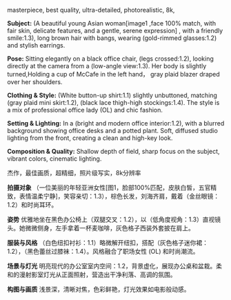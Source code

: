 masterpiece, best quality, ultra-detailed, photorealistic, 8k,

**Subject:**
(A beautiful young Asian woman[image1 ,face 100% match, with fair skin, delicate features, and a gentle, serene expression] , with a friendly smile:1.3), long brown hair with bangs, wearing (gold-rimmed glasses:1.2) and stylish earrings.

**Pose:**
Sitting elegantly on a black office chair, (legs crossed:1.2), looking directly at the camera from a (low-angle view:1.3). Her body is slightly turned,Holding a cup of McCafe in the left hand， gray plaid blazer draped over her shoulders.

**Clothing & Style:**
(White button-up shirt:1.1) slightly unbuttoned, matching (gray plaid mini skirt:1.2), (black lace thigh-high stockings:1.4). The style is a mix of professional office lady (OL) and chic fashion.

**Setting & Lighting:**
In a (bright and modern office interior:1.2), with a blurred background showing office desks and a potted plant. Soft, diffused studio lighting from the front, creating a clean and high-key look.

**Composition & Quality:**
Shallow depth of field, sharp focus on the subject, vibrant colors, cinematic lighting.

杰作，最佳画质，超精细，照片级写实，8k分辨率

**拍摄对象**
（一位美丽的年轻亚洲女性[图1，脸部100%匹配，皮肤白皙，五官精致，表情温柔宁静]，笑容亲切：1.3），棕色长发，刘海齐肩，戴着（金丝眼镜：1.2）和时尚耳环。

**姿势**
优雅地坐在黑色办公椅上（双腿交叉：1.2），以（低角度视角：1.3）直视镜头。她微微侧身，左手拿着一杯麦咖啡，灰色格子西装外套披在肩上。

**服装与风格**
（白色纽扣衬衫：1.1）略微解开纽扣，搭配（灰色格子迷你裙：1.2），（黑色蕾丝过膝袜：1.4）。风格融合了职场女性 (OL) 和时尚潮流。

**场景与灯光**
明亮现代的办公室室内空间：1.2，背景虚化，展现办公桌和盆栽。柔和的漫射影室灯光从正面照射，营造出干净利落、高调的氛围。

**构图与画质**
浅景深，清晰对焦，色彩鲜艳，灯光效果如电影般动感。

